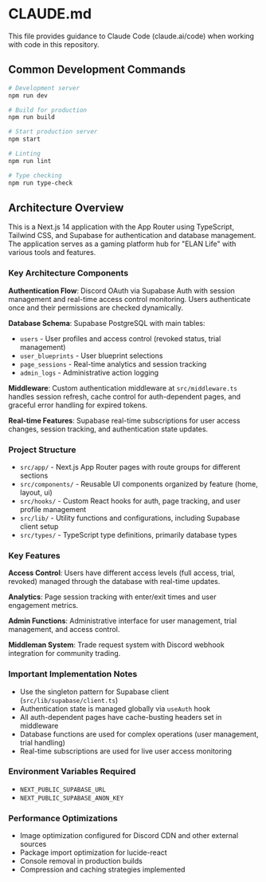 # CLAUDE.md

This file provides guidance to Claude Code (claude.ai/code) when working with code in this repository.

## Common Development Commands

```bash
# Development server
npm run dev

# Build for production
npm run build

# Start production server
npm start

# Linting
npm run lint

# Type checking
npm run type-check
```

## Architecture Overview

This is a Next.js 14 application with the App Router using TypeScript, Tailwind CSS, and Supabase for authentication and database management. The application serves as a gaming platform hub for "ELAN Life" with various tools and features.

### Key Architecture Components

**Authentication Flow**: Discord OAuth via Supabase Auth with session management and real-time access control monitoring. Users authenticate once and their permissions are checked dynamically.

**Database Schema**: Supabase PostgreSQL with main tables:
- `users` - User profiles and access control (revoked status, trial management)
- `user_blueprints` - User blueprint selections 
- `page_sessions` - Real-time analytics and session tracking
- `admin_logs` - Administrative action logging

**Middleware**: Custom authentication middleware at `src/middleware.ts` handles session refresh, cache control for auth-dependent pages, and graceful error handling for expired tokens.

**Real-time Features**: Supabase real-time subscriptions for user access changes, session tracking, and authentication state updates.

### Project Structure

- `src/app/` - Next.js App Router pages with route groups for different sections
- `src/components/` - Reusable UI components organized by feature (home, layout, ui)
- `src/hooks/` - Custom React hooks for auth, page tracking, and user profile management
- `src/lib/` - Utility functions and configurations, including Supabase client setup
- `src/types/` - TypeScript type definitions, primarily database types

### Key Features

**Access Control**: Users have different access levels (full access, trial, revoked) managed through the database with real-time updates.

**Analytics**: Page session tracking with enter/exit times and user engagement metrics.

**Admin Functions**: Administrative interface for user management, trial management, and access control.

**Middleman System**: Trade request system with Discord webhook integration for community trading.

### Important Implementation Notes

- Use the singleton pattern for Supabase client (`src/lib/supabase/client.ts`)
- Authentication state is managed globally via `useAuth` hook
- All auth-dependent pages have cache-busting headers set in middleware
- Database functions are used for complex operations (user management, trial handling)
- Real-time subscriptions are used for live user access monitoring

### Environment Variables Required

- `NEXT_PUBLIC_SUPABASE_URL`
- `NEXT_PUBLIC_SUPABASE_ANON_KEY`

### Performance Optimizations

- Image optimization configured for Discord CDN and other external sources
- Package import optimization for lucide-react
- Console removal in production builds
- Compression and caching strategies implemented